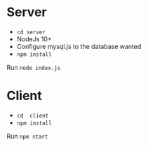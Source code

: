 # Server
* `cd server`
* NodeJs 10+
* Configure mysql.js to the database wanted
* `npm install`

Run `node index.js`

# Client
* `cd  client`
* `npm install`

Run `npm start`